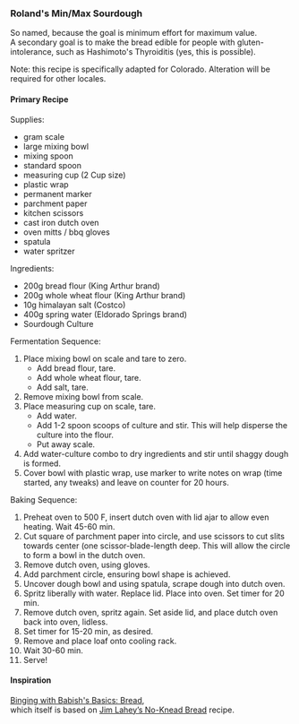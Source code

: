 ### Roland's Min/Max Sourdough

So named, because the goal is minimum effort for maximum value. <br>
A secondary goal is to make the bread edible for people with gluten-intolerance, such as Hashimoto's Thyroiditis (yes, this is possible).

Note: this recipe is specifically adapted for Colorado. Alteration will be required for other locales.

#### Primary Recipe

Supplies:
- gram scale
- large mixing bowl
- mixing spoon
- standard spoon
- measuring cup (2 Cup size)
- plastic wrap
- permanent marker
- parchment paper
- kitchen scissors
- cast iron dutch oven
- oven mitts / bbq gloves
- spatula
- water spritzer

Ingredients:
- 200g bread flour (King Arthur brand)
- 200g whole wheat flour (King Arthur brand)
- 10g himalayan salt (Costco)
- 400g spring water (Eldorado Springs brand)
- Sourdough Culture

Fermentation Sequence:
1. Place mixing bowl on scale and tare to zero.
   - Add bread flour, tare.
   - Add whole wheat flour, tare.
   - Add salt, tare.
1. Remove mixing bowl from scale.
1. Place measuring cup on scale, tare.
   - Add water.
   - Add 1-2 spoon scoops of culture and stir. This will help disperse the culture into the flour.
   - Put away scale.
1. Add water-culture combo to dry ingredients and stir until shaggy dough is formed.
1. Cover bowl with plastic wrap, use marker to write notes on wrap (time started, any tweaks) and leave on counter for 20 hours.

Baking Sequence:
1. Preheat oven to 500 F, insert dutch oven with lid ajar to allow even heating. Wait 45-60 min.
1. Cut square of parchment paper into circle, and use scissors to cut slits towards center (one scissor-blade-length deep. This will allow the circle to form a bowl in the dutch oven.
1. Remove dutch oven, using gloves.
1. Add parchment circle, ensuring bowl shape is achieved.
1. Uncover dough bowl and using spatula, scrape dough into dutch oven.
1. Spritz liberally with water. Replace lid. Place into oven. Set timer for 20 min.
1. Remove dutch oven, spritz again. Set aside lid, and place dutch oven back into oven, lidless.
1. Set timer for 15-20 min, as desired.
1. Remove and place loaf onto cooling rack.
1. Wait 30-60 min.
1. Serve!

#### Inspiration

[Binging with Babish's Basics: Bread](https://basicswithbabish.co/basicsepisodes/bread), <br>
which itself is based on [Jim Lahey’s No-Knead Bread](https://smile.amazon.com/exec/obidos/ASIN/0393066304) recipe.
